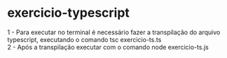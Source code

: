 # exercicio-typescript
1 - Para executar no terminal é necessário fazer a transpilação do arquivo typescript, executando o comando tsc exercicio-ts.ts <br>
2 - Após a transpilação executar com o comando node exercicio-ts.js
